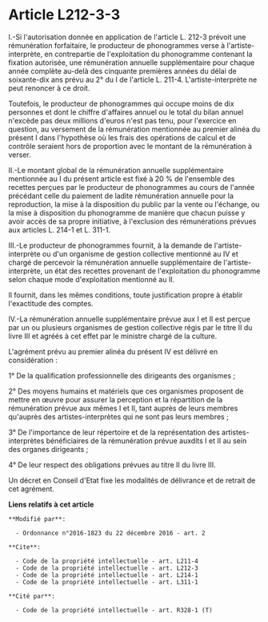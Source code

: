 # Article L212-3-3

I.-Si l'autorisation donnée en application de l'article L. 212-3 prévoit une rémunération forfaitaire, le producteur de
phonogrammes verse à l'artiste-interprète, en contrepartie de l'exploitation du phonogramme contenant la fixation autorisée,
une rémunération annuelle supplémentaire pour chaque année complète au-delà des cinquante premières années du délai de
soixante-dix ans prévu au 2° du I de l'article L. 211-4. L'artiste-interprète ne peut renoncer à ce droit. 

Toutefois, le producteur de phonogrammes qui occupe moins de dix personnes et dont le chiffre d'affaires annuel ou le total
du bilan annuel n'excède pas deux millions d'euros n'est pas tenu, pour l'exercice en question, au versement de la
rémunération mentionnée au premier alinéa du présent I dans l'hypothèse où les frais des opérations de calcul et de contrôle
seraient hors de proportion avec le montant de la rémunération à verser. 

II.-Le montant global de la rémunération annuelle supplémentaire mentionnée au I du présent article est fixé à 20 % de
l'ensemble des recettes perçues par le producteur de phonogrammes au cours de l'année précédant celle du paiement de ladite
rémunération annuelle pour la reproduction, la mise à la disposition du public par la vente ou l'échange, ou la mise à
disposition du phonogramme de manière que chacun puisse y avoir accès de sa propre initiative, à l'exclusion des
rémunérations prévues aux articles L. 214-1 et L. 311-1. 

III.-Le producteur de phonogrammes fournit, à la demande de l'artiste-interprète ou d'un organisme de gestion collective
mentionné au IV et chargé  de percevoir la rémunération annuelle supplémentaire de l'artiste-interprète, un état des recettes
provenant de l'exploitation du phonogramme selon chaque mode d'exploitation mentionné au II. 

Il fournit, dans les mêmes conditions, toute justification propre à établir l'exactitude des comptes. 

IV.-La rémunération annuelle supplémentaire prévue aux I et II est perçue par un ou plusieurs organismes de gestion
collective régis par le titre II du livre III et agréés  à cet effet par le ministre chargé de la culture. 

L'agrément prévu au premier alinéa du présent IV est délivré en considération : 

1° De la qualification professionnelle des dirigeants des organismes ; 

2° Des moyens humains et matériels que ces organismes proposent de mettre en œuvre pour assurer la perception et la
répartition de la rémunération prévue aux mêmes I et II, tant auprès de leurs membres qu'auprès des artistes-interprètes qui
ne sont pas leurs membres ; 

3° De l'importance de leur répertoire et de la représentation des artistes-interprètes bénéficiaires de la rémunération
prévue auxdits I et II au sein des organes dirigeants ; 

4° De leur respect des obligations prévues au titre II du livre III. 

Un décret en Conseil d'Etat fixe les modalités de délivrance et de retrait de cet agrément.

**Liens relatifs à cet article**

	**Modifié par**:

	  - Ordonnance n°2016-1823 du 22 décembre 2016 - art. 2

	**Cite**:

	  - Code de la propriété intellectuelle - art. L211-4
	  - Code de la propriété intellectuelle - art. L212-3
	  - Code de la propriété intellectuelle - art. L214-1
	  - Code de la propriété intellectuelle - art. L311-1

	**Cité par**:

	  - Code de la propriété intellectuelle - art. R328-1 (T)
